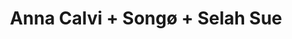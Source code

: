 ---
layout: post
category: concert
title: Anna Calvi + Songø + Selah Sue
artists: 
- Anna Calvi
- Songø
- Selah Sue
place: 
- Ground Control
country: France
city: Paris
---